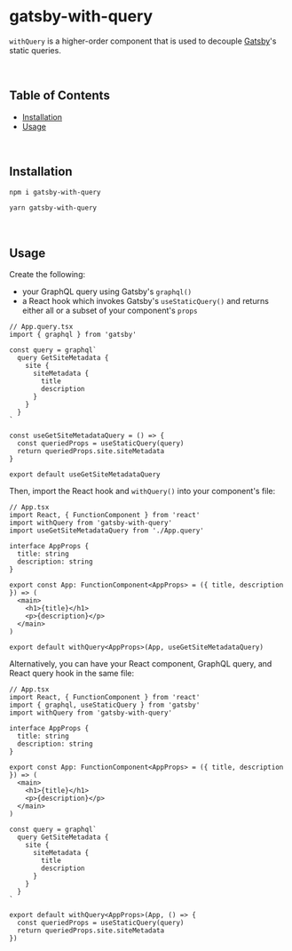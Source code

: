 # gatsby-with-query

`withQuery` is a higher-order component that is used to decouple [Gatsby][gh-gatsby]'s static queries.

<br>

## Table of Contents

- [Installation](#installation)
- [Usage](#usage)

<br>

## Installation

```sh
npm i gatsby-with-query
```

```sh
yarn gatsby-with-query
```

<br>

## Usage

Create the following:

- your GraphQL query using Gatsby's `graphql()`
- a React hook which invokes Gatsby's `useStaticQuery()` and returns either all or a subset of your component's `props`

```tsx
// App.query.tsx
import { graphql } from 'gatsby'

const query = graphql`
  query GetSiteMetadata {
    site {
      siteMetadata {
        title
        description
      }
    }
  }
`

const useGetSiteMetadataQuery = () => {
  const queriedProps = useStaticQuery(query)
  return queriedProps.site.siteMetadata
}

export default useGetSiteMetadataQuery
```

Then, import the React hook and `withQuery()` into your component's file:

```tsx
// App.tsx
import React, { FunctionComponent } from 'react'
import withQuery from 'gatsby-with-query'
import useGetSiteMetadataQuery from './App.query'

interface AppProps {
  title: string
  description: string
}

export const App: FunctionComponent<AppProps> = ({ title, description }) => (
  <main>
    <h1>{title}</h1>
    <p>{description}</p>
  </main>
)

export default withQuery<AppProps>(App, useGetSiteMetadataQuery)
```

Alternatively, you can have your React component, GraphQL query, and React query hook in the same file:

```tsx
// App.tsx
import React, { FunctionComponent } from 'react'
import { graphql, useStaticQuery } from 'gatsby'
import withQuery from 'gatsby-with-query'

interface AppProps {
  title: string
  description: string
}

export const App: FunctionComponent<AppProps> = ({ title, description }) => (
  <main>
    <h1>{title}</h1>
    <p>{description}</p>
  </main>
)

const query = graphql`
  query GetSiteMetadata {
    site {
      siteMetadata {
        title
        description
      }
    }
  }
`

export default withQuery<AppProps>(App, () => {
  const queriedProps = useStaticQuery(query)
  return queriedProps.site.siteMetadata
})
```

[gh-gatsby]: https://github.com/gatsbyjs/gatsby
